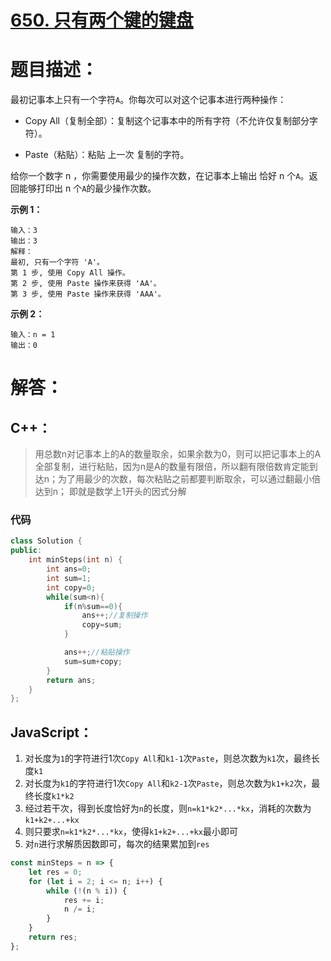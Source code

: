 # [650. 只有两个键的键盘](https://leetcode-cn.com/problems/2-keys-keyboard/)

# 题目描述：

最初记事本上只有一个字符`A`。你每次可以对这个记事本进行两种操作：

- Copy All（复制全部）：复制这个记事本中的所有字符（不允许仅复制部分字符）。

- Paste（粘贴）：粘贴 上一次 复制的字符。

给你一个数字 n ，你需要使用最少的操作次数，在记事本上输出 恰好 n 个`A`。返回能够打印出 n 个`A`的最少操作次数。



**示例 1：**

```
输入：3
输出：3
解释：
最初, 只有一个字符 'A'。
第 1 步, 使用 Copy All 操作。
第 2 步, 使用 Paste 操作来获得 'AA'。
第 3 步, 使用 Paste 操作来获得 'AAA'。
```

**示例 2：**

```
输入：n = 1
输出：0
```



# 解答：

## C++：

> 用总数n对记事本上的A的数量取余，如果余数为0，则可以把记事本上的A全部复制，进行粘贴，因为n是A的数量有限倍，所以翻有限倍数肯定能到达n；为了用最少的次数，每次粘贴之前都要判断取余，可以通过翻最小倍达到n；
> 即就是数学上1开头的因式分解

### 代码

```cpp
class Solution {
public:
    int minSteps(int n) {
        int ans=0;
        int sum=1;
        int copy=0;
        while(sum<n){
            if(n%sum==0){
                ans++;//复制操作
                copy=sum;
            }

            ans++;//粘贴操作
            sum=sum+copy;
        }
        return ans;
    }
};
```

## JavaScript：

1. 对长度为`1`的字符进行1次`Copy All`和`k1-1`次`Paste`，则总次数为`k1`次，最终长度`k1`
2. 对长度为`k1`的字符进行1次`Copy All`和`k2-1`次`Paste`，则总次数为`k1+k2`次，最终长度`k1*k2`
3. 经过若干次，得到长度恰好为`n`的长度，则`n=k1*k2*...*kx`，消耗的次数为`k1+k2+...+kx`
4. 则只要求`n=k1*k2*...*kx`，使得`k1+k2+...+kx`最小即可
5. 对`n`进行求解质因数即可，每次的结果累加到`res`


```javascript
const minSteps = n => {
    let res = 0;
    for (let i = 2; i <= n; i++) {
        while (!(n % i)) {
            res += i;
            n /= i;
        }
    }
    return res;
};
```

